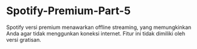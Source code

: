 # Spotify-Premium-Part-5
Spotify versi premium menawarkan offline streaming, yang memungkinkan Anda agar tidak menggunkan koneksi internet. Fitur ini tidak dimiliki oleh versi gratisan.
